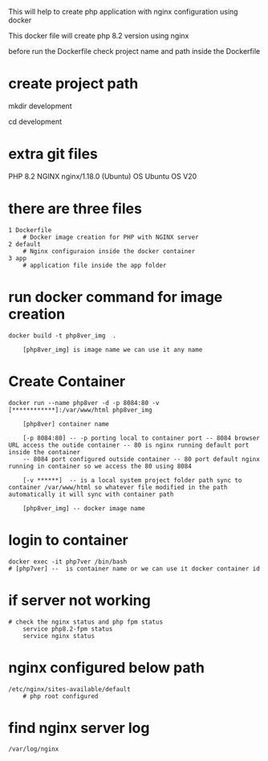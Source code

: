 
This will help to create php application with nginx configuration using docker

This docker file will create php 8.2 version using nginx

before run the Dockerfile check project name and path inside the Dockerfile         

# create project path

mkdir development

cd development

# extra git files
PHP 8.2
NGINX nginx/1.18.0 (Ubuntu)
OS Ubuntu OS V20

# there are three files
    1 Dockerfile
        # Docker image creation for PHP with NGINX server
    2 default
        # Nginx configuraion inside the docker container
    3 app
        # application file inside the app folder

# run docker command for image creation
    docker build -t php8ver_img  . 
        
        [php8ver_img] is image name we can use it any name

# Create Container 
    docker run --name php8ver -d -p 8084:80 -v [************]:/var/www/html php8ver_img

        [php8ver] container name
        
        [-p 8084:80] -- -p porting local to container port -- 8084 browser URL access the outide container -- 80 is nginx running default port inside the container
        -- 8084 port configured outside container -- 80 port default nginx running in container so we access the 80 using 8084
        
        [-v ******]  -- is a local system project folder path sync to container /var/www/html so whatever file modified in the path automatically it will sync with container path
        
        [php8ver_img] -- docker image name

# login to container 
    docker exec -it php7ver /bin/bash
    # [php7ver] --  is container name or we can use it docker container id

# if server not working
    # check the nginx status and php fpm status
        service php8.2-fpm status
        service nginx status
# nginx configured below path
    /etc/nginx/sites-available/default
        # php root configured

# find nginx server log
    /var/log/nginx